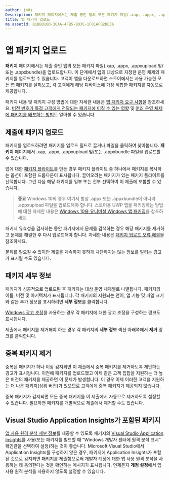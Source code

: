 ```yaml
---
author: jnHs
Description: 패키지 페이지에서는 제출 중인 앱의 모든 패키지 파일(.xap, .appx, .appxupload 및/또는 .appxbundle)을 업로드합니다. 이 단계에서 앱의 대상으로 지정한 운영 체제의 패키지를 업로드할 수 있습니다.
title: 앱 패키지 업로드
ms.assetid: B1BB810D-3EAA-4FB5-B03C-1F01AFB2DE36
---
```


# 앱 패키지 업로드


**패키지** 페이지에서는 제출 중인 앱의 모든 패키지 파일(.xap, .appx, .appxupload 및/또는 .appxbundle)을 업로드합니다. 이 단계에서 앱의 대상으로 지정한 운영 체제의 패키지를 업로드할 수 있습니다. 고객이 앱을 다운로드하면 스토어에서는 사용 가능한 모든 앱 패키지를 살펴보고, 각 고객에게 해당 디바이스에 가장 적합한 패키지를 자동으로 제공합니다.

패키지 내용 및 패키지 구성 방법에 대한 자세한 내용은 [앱 패키지 요구 사항](app-package-requirements.md)을 참조하세요. [버전 번호가 특정 고객에게 전달되는 패키지에 미칠 수 있는 영향](package-version-numbering.md) 및 [여러 운영 체제에 패키지를 배포하는 방법](guidance-for-app-package-management.md)도 알아볼 수 있습니다.

## 제출에 패키지 업로드


패키지를 업로드하려면 패키지를 업로드 필드로 끌거나 파일을 클릭하여 찾아봅니다. **패키지** 페이지에서 .xap, .appx, .appxupload 및/또는 .appxbundle 파일을 업로드할 수 있습니다.

앱에 대한 [패키지 플라이트](package-flights.md)를 만든 경우 패키지 플라이트 중 하나에서 패키지를 복사하는 옵션이 포함된 드롭다운이 표시됩니다. 끌어오려는 패키지가 있는 패키지 플라이트를 선택합니다. 그런 다음 해당 패키지를 일부 또는 전부 선택하여 이 제출에 포함할 수 있습니다.

> **중요** Windows 10의 경우 여기서 항상 .appx 또는 .appxbundle이 아니라 .appxupload 파일을 업로드해야 합니다. 스토어용 UWP 앱을 패키징하는 방법에 대한 자세한 내용은 [Windows 10용 유니버설 Windows 앱 패키징](../packaging/packaging-uwp-apps.md)을 참조하세요.

패키지 유효성을 검사하는 동안 패키지에서 문제를 검색하는 경우 해당 패키지를 제거하고 문제를 해결한 후 다시 업로드해야 합니다. 자세한 내용은 [패키지 업로드 오류 해결](resolve-package-upload-errors.md)을 참조하세요.

문제를 일으킬 수 있지만 제출을 계속하지 못하게 차단하지는 않는 정보를 알리는 경고가 표시될 수도 있습니다.

## 패키지 세부 정보


패키지가 성공적으로 업로드된 후 패키지는 대상 운영 체제별로 나열됩니다. 패키지의 이름, 버전 및 아키텍처가 표시됩니다. 각 패키지의 지원되는 언어, 앱 기능 및 파일 크기와 같은 추가 정보를 표시하려면 **세부 정보**를 클릭합니다.

[Windows 광고 조정](../monetize/use-ad-mediation-to-maximize-revenue.md)를 사용하는 경우 각 패키지에 대한 광고 조정을 구성하는 링크도 표시됩니다.

제출에서 패키지를 제거해야 하는 경우 각 패키지의 **세부 정보** 섹션 아래쪽에서 **제거** 링크를 클릭합니다.

## 중복 패키지 제거


중복된 패키지가 하나 이상 감지되면 이 제출에서 중복 패키지를 제거하도록 제안하는 경고가 표시됩니다. 이전에 패키지를 업로드했고 이제 같은 고객 집합을 지원하는 더 높은 버전의 패키지를 제공하면 이 문제가 발생합니다. 이 경우 이제 이러한 고객을 지원하는 더 나은 패키지(상위 버전)가 있으므로 고객에게 중복 패키지가 제공되지 않습니다.

중복 패키지가 감지되면 모든 중복 패키지를 이 제출에서 자동으로 제거하도록 설정할 수 있습니다. 필요하면 패키지를 개별적으로 제출에서 제거할 수도 있습니다.

## Visual Studio Application Insights가 포함된 패키지


[앱 사용 원격 분석 세부 정보](usage-report.md)를 제공할 수 있도록 패키지의 [Visual Studio Application Insights](http://go.microsoft.com/fwlink/?LinkId=615086)를 사용(또는 패키지를 빌드할 때 “Windows 개발자 센터에 원격 분석 표시” 확인란을 선택하여 설정)하는 것이 좋습니다. Microsoft Visual Studio에서 Application Insights를 구성하지 않은 경우, 패키지에 Application Insights가 포함된 것으로 감지되면 패키지를 제출함으로써 개발자 계정에 대한 앱 사용 원격 분석을 사용하는 데 동의한다는 것을 확인하는 메시지가 표시됩니다. 언제든지 **계정 설정**에서 앱 사용 원격 분석을 사용하지 않도록 설정할 수 있습니다.

 

 






<!--HONumber=May16_HO2-->



